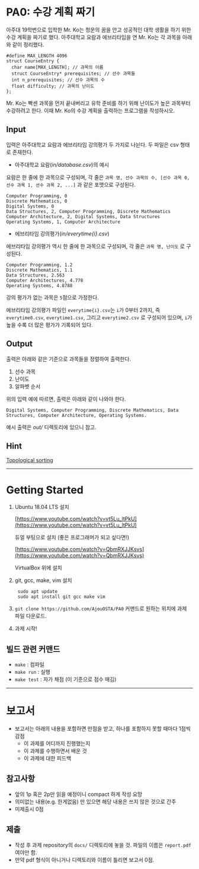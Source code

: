 # PA0: 수강 계획 짜기

아주대 19학번으로 입학한 Mr. Ko는 청운의 꿈을 안고 성공적인 대학 생활을 하기 위한 수강 계획을 짜기로 했다. 아주대학교 요람과 에브리타임을 연 Mr. Ko는 각 과목을 아래와 같이 정리했다.

    #define MAX_LENGTH 4096
    struct CourseEntry {
      char name[MAX_LENGTH]; // 과목의 이름
      struct CourseEntry* prerequisites; // 선수 과목들
      int n_prerequisites; // 선수 과목의 수
      float difficulty; // 과목의 난이도
    };

Mr. Ko는 빡센 과목을 먼저 끝내버리고 유학 준비를 하기 위해 난이도가 높은 과목부터 수강하려고 한다. 이때 Mr. Ko의 수강 계획을 출력하는 프로그램을 작성하시오.

## Input

입력은 아주대학교 요람과 에브리타임 강의평가 두 가지로 나뉜다. 두 파일은 csv 형태로 존재한다.

- 아주대학교 요람(*in/database.csv*)의 예시

요람은 한 줄에 한 과목으로 구성되며, 각 줄은  `과목 명, 선수 과목의 수, [선수 과목 0, 선수 과목 1, 선수 과목 2, ...]` 과 같은 포맷으로 구성된다.

    Computer Programming, 0
    Discrete Mathematics, 0
    Digital Systems, 0
    Data Structures, 2, Computer Programming, Discrete Mathematics
    Computer Architecture, 2, Digital Systems, Data Structures
    Operating Systems, 1, Computer Architecture

- 에브리타임 강의평가(*in/everytime{i}.csv*)

에브리타임 강의평가 역시 한 줄에 한 과목으로 구성되며, 각 줄은 `과목 명, 난이도` 로 구성된다.

    Computer Programming, 1.2
    Discrete Mathematics, 1.1
    Data Structures, 2.563
    Computer Architectures, 4.778
    Operating Systems, 4.8788

강의 평가가 없는 과목은 `5`점으로 가정한다.

에브리타임 강의평가 파일인 `everytime{i}.csv`는 `i`가 0부터 2까지, 즉 `everytime0.csv`, `everytime1.csv`, 그리고 `everytime2.csv` 로 구성되어 있으며, `i`가 높을 수록 더 많은 평가가 기록되어 있다.

## Output

출력은 아래와 같은 기준으로 과목들을 정렬하여 출력한다.

1. 선수 과목
2. 난이도
3. 알파벳 순서

위의 입력 예에 따르면, 출력은 아래와 같이 나와야 한다.

    Digital Systems, Computer Programming, Discrete Mathematics, Data Structures, Computer Architecture, Operating Systems.

예시 출력은 *out/* 디렉토리에 있으니 참고.

## Hint

[Topological sorting](https://en.wikipedia.org/wiki/Topological_sorting)

---

# Getting Started

1. Ubuntu 18.04 LTS 설치

    [https://www.youtube.com/watch?v=vt5Lu_ltPkU](https://www.youtube.com/watch?v=vt5Lu_ltPkU)

    듀얼 부팅으로 설치 (좋은 프로그래머가 되고 싶다면!)

    [https://www.youtube.com/watch?v=QbmRXJJKsvs](https://www.youtube.com/watch?v=QbmRXJJKsvs)

    VirtualBox 위에 설치

2. git, gcc, make, vim 설치

        sudo apt update
        sudo apt install git gcc make vim

3. `git clone https://github.com/AjouOSTA/PA0` 커맨드로 원하는 위치에 과제 파일 다운로드.
4. 과제 시작!

## 빌드 관련 커맨드

- `make` : 컴파일
- `make run` : 실행
- `make test` : 자가 채점 (이 기준으로 점수 매김)

---

# 보고서

- 보고서는 아래의 내용을 포함하면 만점을 받고, 하나를 포함하지 못할 때마다 1점씩 감점
    - 이 과제를 어디까지 진행했는지
    - 이 과제를 수행하면서 배운 것
    - 이 과제에 대한 피드백

## 참고사항

- 앞의 1p 혹은 2p만 읽을 예정이니 compact 하게 작성 요망
- 의미없는 내용(e.g. 한게없음) 만 있으면 해당 내용은 쓰지 않은 것으로 간주
- 미제출시 0점

## 제출

- 작성 후 과제 repository의 `docs/` 디렉토리에 놓을 것. 파일의 이름은 `report.pdf` 여야만 함.
- 만약 pdf 형식이 아니거나 디렉토리와 이름이 틀리면 보고서 0점.

